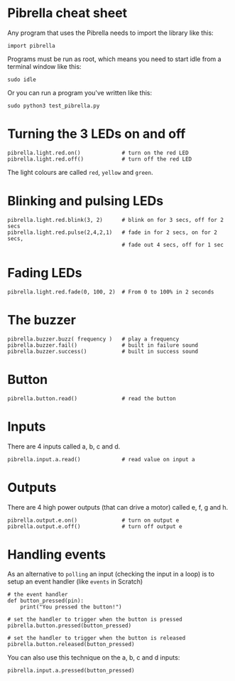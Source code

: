 # Pibrella cheat sheet

Any program that uses the Pibrella needs to import the library like this:

    import pibrella

Programs must be run as root, which means you need to start idle from a terminal window like this:

    sudo idle

Or you can run a program you've written like this:

    sudo python3 test_pibrella.py

# Turning the 3 LEDs on and off

    pibrella.light.red.on()             # turn on the red LED
    pibrella.light.red.off()            # turn off the red LED

The light colours are called `red`, `yellow` and `green`.

# Blinking and pulsing LEDs

    pibrella.light.red.blink(3, 2)      # blink on for 3 secs, off for 2 secs
    pibrella.light.red.pulse(2,4,2,1)   # fade in for 2 secs, on for 2 secs,
                                        # fade out 4 secs, off for 1 sec

# Fading LEDs

    pibrella.light.red.fade(0, 100, 2)  # From 0 to 100% in 2 seconds

# The buzzer

    pibrella.buzzer.buzz( frequency )   # play a frequency
    pibrella.buzzer.fail()              # built in failure sound
    pibrella.buzzer.success()           # built in success sound

# Button

    pibrella.button.read()              # read the button

# Inputs

There are 4 inputs called a, b, c and d.

    pibrella.input.a.read()             # read value on input a

# Outputs

There are 4 high power outputs (that can drive a motor) called e, f, g and h.

    pibrella.output.e.on()              # turn on output e
    pibrella.output.e.off()             # turn off output e


# Handling events

As an alternative to `polling` an input (checking the input in a loop) is to
setup an event handler (like `events` in Scratch)

    # the event handler
    def button_pressed(pin):
        print("You pressed the button!")

    # set the handler to trigger when the button is pressed
    pibrella.button.pressed(button_pressed)

    # set the handler to trigger when the button is released
    pibrella.button.released(button_pressed)

You can also use this technique on the a, b, c and d inputs:

    pibrella.input.a.pressed(button_pressed)
